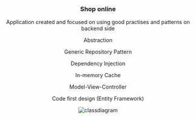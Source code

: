 <!DOCTYPE html>
<html>
<head>
</head>
<body style="margin: auto; text-align: center;">
    
<h3>Shop online</h3>

<p> Application created and focused on using good practises and patterns on backend side </p>

<p> Abstraction </p>
<p> Generic Repository Pattern </p>
<p> Dependency Injection </p>
<p> In-memory Cache </p>
<p> Model-View-Controller </p>
<p> Code first design (Entity Framework) </p>

![classdiagram](https://github.com/kadisin/ShopOnline/assets/38622355/d48f8bdf-24d7-4a77-8903-f9912170bd10)



</body>
</html>

